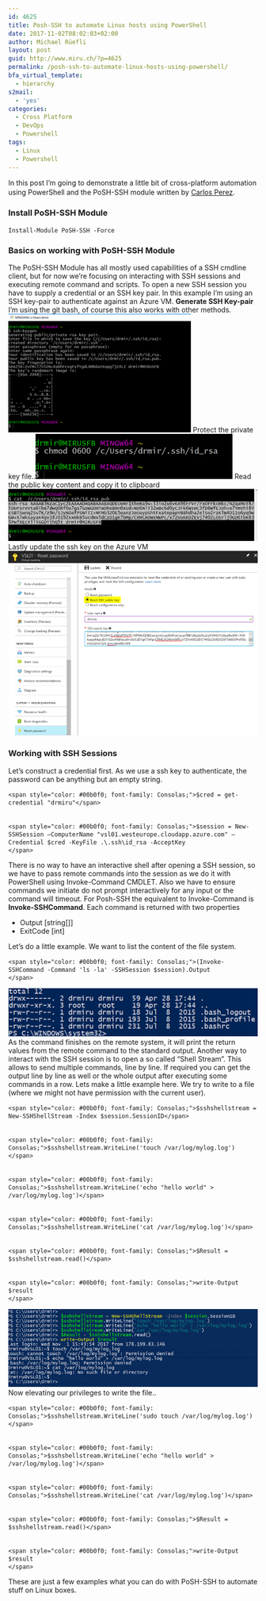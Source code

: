 ```yaml
---
id: 4625
title: Posh-SSH to automate Linux hosts using PowerShell
date: 2017-11-02T08:02:03+02:00
author: Michael Rüefli
layout: post
guid: http://www.miru.ch/?p=4625
permalink: /posh-ssh-to-automate-linux-hosts-using-powershell/
bfa_virtual_template:
  - hierarchy
s2mail:
  - 'yes'
categories:
  - Cross Platform
  - DevOps
  - Powershell
tags:
  - Linux
  - Powershell
---
```

In this post I&#8217;m going to demonstrate a little bit of cross-platform automation using PowerShell and the PoSH-SSH module written by [Carlos Perez](https://twitter.com/Carlos_Perez). <span style="font-size: 12pt;"><br /> </span>

### Install PoSH-SSH Module

    Install-Module PoSH-SSH -Force
    

### Basics on working with PoSH-SSH Module

The PoSH-SSH Module has all mostly used capabilities of a SSH cmdline client, but for now we&#8217;re focusing on interacting with SSH sessions and executing remote command and scripts. To open a new SSH session you have to supply a credential or an SSH key pair. In this example I&#8217;m using an SSH key-pair to authenticate against an Azure VM. **Generate SSH Key-pair** I&#8217;m using the git bash, of course this also works with other methods.![](../images/2017/11/110217_0554_PoshSSHtoau1.png) Protect the private key file..![](../images/2017/11/110217_0554_PoshSSHtoau2.png) Read the public key content and copy it to clipboard![](../images/2017/11/110217_0554_PoshSSHtoau3.png) Lastly update the ssh key on the Azure VM![](../images/2017/11/110217_0554_PoshSSHtoau4.png) 

### Working with SSH Sessions

Let&#8217;s construct a credential first. As we use a ssh key to authenticate, the password can be anything but an empty string.

    <span style="color: #00b0f0; font-family: Consolas;">$cred = get-credential "drmiru"</span>
    			

    <span style="color: #00b0f0; font-family: Consolas;">$session = New-SSHSession –ComputerName "vsl01.westeurope.cloudapp.azure.com" –Credential $cred -KeyFile .\.ssh\id_rsa -AcceptKey
    </span>

There is no way to have an interactive shell after opening a SSH session, so we have to pass remote commands into the session as we do it with PowerShell using Invoke-Command CMDLET. Also we have to ensure commands we initiate do not prompt interactively for any input or the command will timeout. For Posh-SSH the equivalent to Invoke-Command is **Invoke-SSHCommand**. Each command is returned with two properties

  * Output [string[]]
  * ExitCode [int]

Let&#8217;s do a little example. We want to list the content of the file system.

    <span style="color: #00b0f0; font-family: Consolas;">(Invoke-SSHCommand -Command 'ls -la' -SSHSession $session).Output
    </span>

![](../images/2016/04/042816_2005_PoshSSHtoau6.png) As the command finishes on the remote system, it will print the return values from the remote command to the standard output. Another way to interact with the SSH session is to open a so called &#8220;Shell Stream&#8221;. This allows to send multiple commands, line by line. If required you can get the output line by line as well or the whole output after executing some commands in a row. Lets make a little example here. We try to write to a file (where we might not have permission with the current user).

    <span style="color: #00b0f0; font-family: Consolas;">$sshshellstream = New-SSHShellStream -Index $session.SessionID</span>
    			

    <span style="color: #00b0f0; font-family: Consolas;">$sshshellstream.WriteLine('touch /var/log/mylog.log')</span>
    			

    <span style="color: #00b0f0; font-family: Consolas;">$sshshellstream.WriteLine('echo "hello world" > /var/log/mylog.log')</span>
    			

    <span style="color: #00b0f0; font-family: Consolas;">$sshshellstream.WriteLine('cat /var/log/mylog.log')</span>
    			

    <span style="color: #00b0f0; font-family: Consolas;">$Result = $sshshellstream.read()</span>
    			

    <span style="color: #00b0f0; font-family: Consolas;">write-Output $result
    </span>

![](../images/2017/11/110217_0554_PoshSSHtoau5.png) Now elevating our privileges to write the file..

    <span style="color: #00b0f0; font-family: Consolas;">$sshshellstream.WriteLine('sudo touch /var/log/mylog.log')</span>
    			

    <span style="color: #00b0f0; font-family: Consolas;">$sshshellstream.WriteLine('echo "hello world" > /var/log/mylog.log')</span>
    			

    <span style="color: #00b0f0; font-family: Consolas;">$sshshellstream.WriteLine('cat /var/log/mylog.log')</span>
    			

    <span style="color: #00b0f0; font-family: Consolas;">$Result = $sshshellstream.read()</span>
    			

    <span style="color: #00b0f0; font-family: Consolas;">write-Output $result
    </span>

These are just a few examples what you can do with PoSH-SSH to automate stuff on Linux boxes.